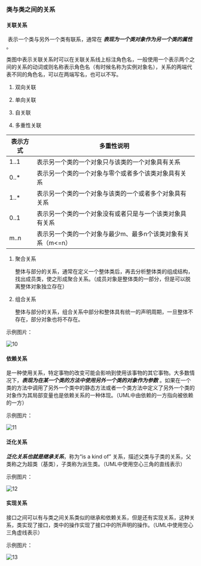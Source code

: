 ### 类与类之间的关系

#### 关联关系

​	表示一个类与另外一个类有联系，通常在 ***表现为一个类对象作为另一个类的属性*** 。

​	类图中表示关联关系时可以在关联关系线上标注角色名，一般使用一个表示两个之间的关系的动词或则名称表示角色名（有时候名称为实例对象名），关系的两端代表不同的角色名，可以在两端写名，也可以不写。

1. 双向关联

2. 单向关联

3. 自关联

4. 多重性关联

| 表示方式 | 多重性说明                                                   |
| -------- | ------------------------------------------------------------ |
| 1..1     | 表示另一个类的一个对象只与该类的一个对象具有关系             |
| 0..*     | 表示另一个类的一个对象与零个或者多个该类对象具有关系         |
| 1..*     | 表示另一个类的一个对象与该类的一个或者多个对象具有关系       |
| 0..1     | 表示另一个类的一个对象没有或者只是与一个该类对象具有关系     |
| m..n     | 表示另一个类的一个对象与最少m、最多n个该类对象有关系（m<=n） |

1. 聚合关系

    整体与部分的关系，通常在定义一个整体类后，再去分析整体类的组成结构，找出成员类，使之形成聚合关系。（成员对象是整体类的一部分，但是可以脱离整体对象独立存在）

2. 组合关系

    整体与部分的关系，组合关系中部分和整体具有统一的声明周期，一旦整体不存在，部分对象也将不存在。

 示例图片：

 ![10](https://github.com/LQ55/notes/blob/master/%E4%BB%93%E5%BA%93%E5%9B%BE%E5%BA%93/10.png)

#### 依赖关系

​	是一种使用关系，特定事物的改变可能会影响到使用该事物的其它事物。大多数情况下，***表现为在某一个类的方法中使用另外一个类的对象作为参数*** 。如果在一个类的方法中调用了另外一个类中的静态方法或者一个类方法中定义了另外一个类的对象作为其局部变量也是依赖关系的一种体现。（UML中由依赖的一方指向被依赖的一方）

 示例图片：

 ![11](https://github.com/LQ55/notes/blob/master/%E4%BB%93%E5%BA%93%E5%9B%BE%E5%BA%93/11.png)

#### 泛化关系

 ***泛化关系也就是继承关系***，称为“is a kind of” 关系，描述父类与子类的关系，父类称之为超类（基类），子类称为派生类。（UML中使用空心三角的直线表示）

 示例图片：

 ![12](https://github.com/LQ55/notes/blob/master/%E4%BB%93%E5%BA%93%E5%9B%BE%E5%BA%93/12.png)

#### 实现关系

接口之间可以有与类之间关系类似的继承和依赖关系，但是还有实现关系，这种关系，类实现了接口，类中的操作实现了接口中的所声明的操作。（UML中使用空心三角虚线表示）

 示例图片：

 ![13](https://github.com/LQ55/notes/blob/master/%E4%BB%93%E5%BA%93%E5%9B%BE%E5%BA%93/13.png)



